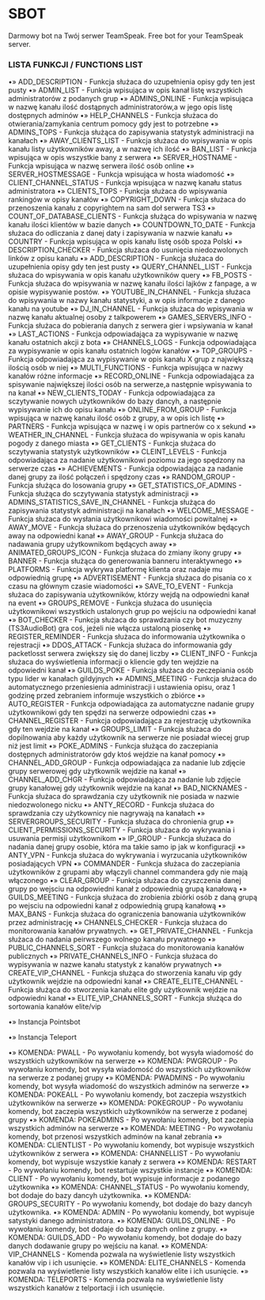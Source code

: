# SBOT
Darmowy bot na Twój serwer TeamSpeak.
Free bot for your TeamSpeak server.

### LISTA FUNKCJI / FUNCTIONS LIST
•» ADD_DESCRIPTION - Funkcja służaca do uzupełnienia opisy gdy ten jest pusty
•» ADMIN_LIST - Funkcja wpisująca w opis kanał listę wszystkich administratorów z podanych grup
•» ADMINS_ONLINE - Funkcja wpisująca w nazwę kanału ilość dostąpnych administratorów,a w jego opis listę dostępnych adminów
•» HELP_CHANNELS - Funkcja służaca do otwierania/zamykania centrum pomocy gdy jest to potrzebne
•» ADMINS_TOPS - Funkcja służąca do zapisywania statystyk administracji na kanałach
•» AWAY_CLIENTS_LIST - Funkcja służaca do wpisywania w opis kanału listy użytkowników away, a w nazwę ich ilość
•» BAN_LIST - Funkcja wpisująca w opis wszystkie bany z serwera
•» SERVER_HOSTNAME - Funkcja wpisująca w nazwę serwera ilość osób online
•» SERVER_HOSTMESSAGE - Funkcja wpisująca w hosta wiadomość
•» CLIENT_CHANNEL_STATUS - Funkcja wpisująca w nazwę kanału status administratora
•» CLIENTS_TOPS - Funkcja służaca do wpisywania rankingów w opisy kanałów
•» COPYRIGHT_DOWN - Funkcja służaca do przenoszenia kanału z copyrightem na sam doł serwera TS3
•» COUNT_OF_DATABASE_CLIENTS - Funkcja służąca do wpisywania w nazwę kanału ilości klientów w bazie danych
•» COUNTDOWN_TO_DATE - Funkcja służaca do odliczania z danej daty i zapisywania w nazwie kanału
•» COUNTRY - Funkcja wpisująca w opis kanału listę osób spoza Polski
•» DESCRIPTION_CHECKER - Funkcja służaca do usunięcia niedozwolonych linków z opisu kanału
•» ADD_DESCRIPTION - Funkcja służaca do uzupełnienia opisy gdy ten jest pusty
•» QUERY_CHANNEL_LIST - Funkcja służaca do wpisywania w opis kanału użytkowników query
•» FB_POSTS - Funkcja służaca do wpisywania w nazwę kanału ilości lajków z fanpage, a w opisie wypisywanie postów.
•» YOUTUBE_IN_CHANNEL - Funkcja służaca do wpisywania w nazwy kanału statystyki, a w opis informacje z danego kanału na youtube
•» DJ_IN_CHANNEL - Funkcja służaca do wpisywania w nazwę kanału aktualnej osoby z talkpowerem
•» GAMES_SERVERS_INFO - Funkcja służaca do pobierania danych z serwera gier i wpsiywania w kanał
•» LAST_ACTIONS - Funkcja odpowiadająca za wypisywanie w nazwę kanału ostatnich akcji z bota
•» CHANNELS_LOGS - Funkcja odpowiadająca za wypisywanie w opis kanału ostatnich logów kanałów
•» TOP_GROUPS - Funkcja odpowiadająca za wypisywanie w opis kanału X grup z największą ilością osób w niej
•» MULTI_FUNCTIONS - Funkcja wpisująca w nazwy kanałów różne informacje
•» RECORD_ONLINE - Funkcja odpowiadająca za spisywanie największej ilości osób na serwerze,a następnie wpisywania to na kanał
•» NEW_CLIENTS_TODAY - Funkcja odpowiadająca za sczytywanie nowych 
użytkowników do bazy dancyh, a następnie wypisywanie ich do opisu kanału
•» ONLINE_FROM_GROUP - Funkcja wpisująca w nazwę kanału ilość osób z grupy, a w opis ich listę
•» PARTNERS - Funkcja wpisująca w nazwę i w opis partnerów co x sekund
•» WEATHER_IN_CHANNEL - Funkcja służaca do wpisywania w opis kanału pogody z danego miasta
•» GET_CLIENTS - Funkcja służaca do sczytywania statystyk użytkowników
•» CLEINT_LEVELS - Funkcja odpowiadająca za nadanie użytkownikowi poziomu za jego spędzony na serwerze czas
•» ACHIEVEMENTS - Funkcja odpowiadająca za nadanie danej grupy za ilość połączeń i spędzony czas
•» RANDOM_GROUP - Funkcja służąca do losowania grupy 
•» GET_STATISTICS_OF_ADMINS - Funkcja służąca do sczytywania statystyk administracji
•» ADMINS_STATISTICS_SAVE_IN_CHANNEL - Funkcja służąca do zapisywania statystyk administracji na kanałach
•» WELCOME_MESSAGE - Funkcja służaca do wysłania użytkownikowi wiadomości powitalnej
•» AWAY_MOVE - Funkcja służaca do przenoszenia użytkowników będących away na odpowiedni kanał
•» AWAY_GROUP - Funkcja służaca do nadawania grupy użytkownikom będących away
•» ANIMATED_GROUPS_ICON - Funkcja służaca do zmiany ikony grupy
•» BANNER - Funkcja służąca do generowania banneru interaktywnego
•» PLATFORMS - Funkcja wykrywa platformę klienta oraz nadaje mu odpowiednią grupę
•» ADVERTISEMENT - Funkcja służaca do pisania co x czasu na głównym czasie wiadomości
•» SAVE_TO_EVENT - Funkcja służaca do zapisywania użytkowników, którzy wejdą na odpowiedni kanał na event
•» GROUPS_REMOVE - Funkcja służaca do usunięcia użytkownikowi wszystkich ustalonych grup po wejściu na odpowiedni kanał
•» BOT_CHECKER - Funkcja służaca do sprawdzania czy bot muzyczny (TS3AudioBot) gra coś, jeżeli nie włącza ustaloną piosenkę
•» REGISTER_REMINDER - Funkcja służaca do informowania użytkownika o rejestracji
•» DDOS_ATTACK - Funkcja służaca do informowania gdy packetlosst serwera zwiększy się do danej liczby
•» CLIENT_INFO - Funkcja służaca do wyświetlenia informacji o kliencie gdy ten wejdzie na odpowiedni kanał
•» GUILDS_POKE - Funkcja służaca do zeczepiania osób typu lider w kanałach gildyjnych
•» ADMINS_MEETING - Funkcja służaca do automatycznego przeniesienia administracji i ustawienia opisu, oraz 1 godzinę przed zebraniem informuje wszystkich o zbiórce
•» AUTO_REGISTER - Funkcja odpowiadająca za automatyczne nadanie grupy użytkownikowi gdy ten spędzi na serwerze odpowiedni czas
•» CHANNEL_REGISTER - Funkcja odpowiadająca za rejestrację użytkownika gdy ten wejdzie na kanał
•» GROUPS_LIMIT - Funkcja służaca do dopilnowania aby każdy użytkownik na serwerze nie posiadał wiecej grup niż jest limit
•» POKE_ADMINS - Funkcja służąca do zaczepiania dostępnych administratorów gdy ktoś wejdzie na kanał pomocy
•» CHANNEL_ADD_GROUP - Funkcja odpowiadająca za nadanie lub zdjęcie grupy serwerowej gdy użytkownik wejdzie na kanał
•» CHANNEL_ADD_CHGR - Funkcja odpowiadająca za nadanie lub zdjęcie grupy kanałowej gdy użytkownik wejdzie na kanał
•» BAD_NICKNAMES - Funkcja służaca do sprawdzania czy użytkownik nie posiada w nazwie niedozwolonego nicku
•» ANTY_RECORD - Funkcja służaca do sprawdzania czy użytkownicy nie nagrywają na kanałach
•» SERVERGROUPS_SECURITY - Funkcja służaca do chronienia grup
•» CLIENT_PERMISSIONS_SECURITY - Funkcja służaca do wykrywania i usuwania permisji użytkownikom
•» IP_GROUP - Funkcja służaca do nadania danej grupy osobie, która ma takie samo ip jak w konfiguracji
•» ANTY_VPN - Funkcja służaca do wykrywania i wyrzucania użytkowników posiadających VPN
•» COMMANDER - Funkcja służaca do zaczepiania użytkowników z grupami aby włączyli channel commandera gdy nie mają włączonego
•» CLEAR_GROUP - Funkcja służaca do czyszczenia danej grupy po wejsciu na odpowiedni kanał z odpowiednią grupą kanałową
•» GUILDS_MEETING - Funkcja służaca do zrobienia zbiórki osób z daną grupą po wejsciu na odpowiedni kanał z odpowiednią grupą kanałową
•» MAX_BANS - Funkcja służaca do ograniczenia banowania użytkowników przez administrację
•» CHANNELS_CHECKER - Funkcja służaca do monitorowania kanałów prywatnych.
•» GET_PRIVATE_CHANNEL - Funkcja służaca do nadania peirwszego wolnego kanału prywatnego
•» PUBLIC_CHANNELS_SORT - Funkcja służaca do monitorowania kanałów publicznych
•» PRIVATE_CHANNELS_INFO - Funkcja służaca do wypisywania w nazwe kanału statystyk z kanałów prywatnych
•» CREATE_VIP_CHANNEL - Funkcja służąca do stworzenia kanału vip gdy użytkownik wejdzie na odpowiedni kanał
•» CREATE_ELITE_CHANNEL - Funkcja służąca do stworzenia kanału elite gdy użytkownik wejdzie na odpowiedni kanał
•» ELITE_VIP_CHANNELS_SORT - Funkcja służąca do sortowania kanałów elite/vip

•» Instancja Pointsbot

•» Instancja Teleport

•» KOMENDA: PWALL - Po wywołaniu komendy, bot wysyła wiadomość do wszystkich użytkowników na serwerze
•» KOMENDA: PWGROUP - Po wywołaniu komendy, bot wysyła wiadomość do wszystkich użytkowników na serwerze z podanej grupy
•» KOMENDA: PWADMINS - Po wywołaniu komendy, bot wysyła wiadomość do wszystkich adminów na serwerze
•» KOMENDA: POKEALL - Po wywołaniu komendy, bot zaczepia wszystkich użytkowników na serwerze
•» KOMENDA: POKEGROUP - Po wywołaniu komendy, bot zaczepia wszystkich użytkowników na serwerze z podanej grupy
•» KOMENDA: POKEADMINS - Po wywołaniu komendy, bot zaczepia wszystkich adminów na serwerze
•» KOMENDA: MEETING - Po wywołaniu komendy, bot przenosi wszystkich adminów na kanał zebrania
•» KOMENDA: CLIENTLIST - Po wywołaniu komendy, bot wypisuje wszystkich użytkowników z serwera
•» KOMENDA: CHANNELLIST - Po wywołaniu komendy, bot wypisuje wszystkie kanały z serwera
•» KOMENDA: RESTART - Po wywołaniu komendy, bot restartuje wszystkie instancje
•» KOMENDA: CLIENT - Po wywołaniu komendy, bot wypisuje informacje z podanego użytkownika
•» KOMENDA: CHANNEL_STATUS - Po wywołaniu komendy, bot dodaje do bazy dancyh użytkownika.
•» KOMENDA: GROUPS_SECURITY - Po wywołaniu komendy, bot dodaje do bazy dancyh użytkownika.
•» KOMENDA: ADMIN - Po wywołaniu komendy, bot wypisuje satystyki danego administratora.
•» KOMENDA: GUILDS_ONLINE - Po wywołaniu komendy, bot dodaje do bazy danych online z grupy.
•» KOMENDA: GUILDS_ADD - Po wywołaniu komendy, bot dodaje do bazy danych dodawanie grupy po wejściu na kanał.
•» KOMENDA: VIP_CHANNELS - Komenda pozwala na wyświetlenie listy wszystkich kanałów vip i ich usunięcie.
•» KOMENDA: ELITE_CHANNELS - Komenda pozwala na wyświetlenie listy wszystkich kanałów elite i ich usunięcie.
•» KOMENDA: TELEPORTS - Komenda pozwala na wyświetlenie listy wszystkich kanałów z telportacji i ich usunięcie.

